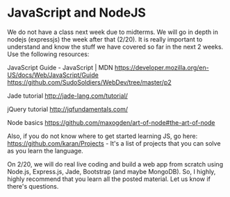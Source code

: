 JavaScript and NodeJS
=====

We do not have a class next week due to midterms. We will go in depth in nodejs (expressjs) the week after that (2/20). It is really important to understand and know the stuff we have covered so far in the next 2 weeks. Use the following resources:

JavaScript Guide - JavaScript | MDN
https://developer.mozilla.org/en-US/docs/Web/JavaScript/Guide
https://github.com/SudoSoldiers/WebDev/tree/master/p2

Jade tutorial
http://jade-lang.com/tutorial/

jQuery tutorial
http://jqfundamentals.com/

Node basics
https://github.com/maxogden/art-of-node#the-art-of-node

Also, if you do not know where to get started learning JS, go here: https://github.com/karan/Projects - It's a list of projects that you can solve as you learn the language.

On 2/20, we will do real live coding and build a web app from scratch using Node.js, Express.js, Jade, Bootstrap (and maybe MongoDB). So, I highly, highly recommend that you learn all the posted material. Let us know if there's questions.
